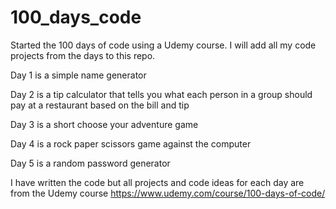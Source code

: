 # 100_days_code
Started the 100 days of code using a Udemy course.  I will add all my code projects from the days to this repo.

Day 1 is a simple name generator

Day 2 is a tip calculator that tells you what each person in a group should pay at a restaurant based on the bill and tip

Day 3 is a short choose your adventure game

Day 4 is a rock paper scissors game against the computer

Day 5 is a random password generator

I have written the code but all projects and code ideas for each day are from the Udemy course https://www.udemy.com/course/100-days-of-code/
